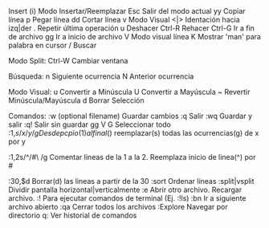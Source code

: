 ##  

Insert (i)              Modo Insertar/Reemplazar
Esc                     Salir del modo actual
yy                      Copiar línea
p                       Pegar línea
dd                      Cortar línea
v			Modo Visual
<|>			Identación hacia izq|der
.			Repetir última operación
u			Deshacer
Ctrl-R			Rehacer
Ctrl-G			Ir a fin de archivo
gg			Ir a inicio de archivo
V			Modo visual línea
K			Mostrar 'man' para palabra en cursor
/			Buscar

Modo Split:
Ctrl-W			Cambiar ventana

Búsqueda:
n			Siguiente ocurrencia
N			Anterior ocurrencia

Modo Visual:
u			Convertir a Minúscula
U			Convertir a Mayúscula
~			Revertir Minúscula/Mayúscula
d			Borrar Selección

Comandos:
:w (optional filename)  Guardar cambios
:q                      Salir
:wq                     Guardar y salir
:q!                     Salir sin guardar
gg V G			Seleccionar todo
:1,$s/x/y/g             Desde pcpio(1) al final($) reemplazar(s) todas las ocurrencias(g) de x por y

:1,2s/^/#\ /g           Comentar lineas de la 1 a la 2. Reemplaza inicio de linea(^) por #

:30,$d                  Borrar(d) las lineas a partir de la 30
:sort			Ordenar lineas
:split|vsplit		Dividir pantalla horizontal|verticalmente
:e			Abrir otro archivo. Recargar archivo.
:!			Para ejecutar comandos de terminal (Ej. :!ls)
:bn			Ir a siguiente archivo abierto
:qa			Cerrar todos los archivos
:Explore		Navegar por directorio
q:			Ver historial de comandos
